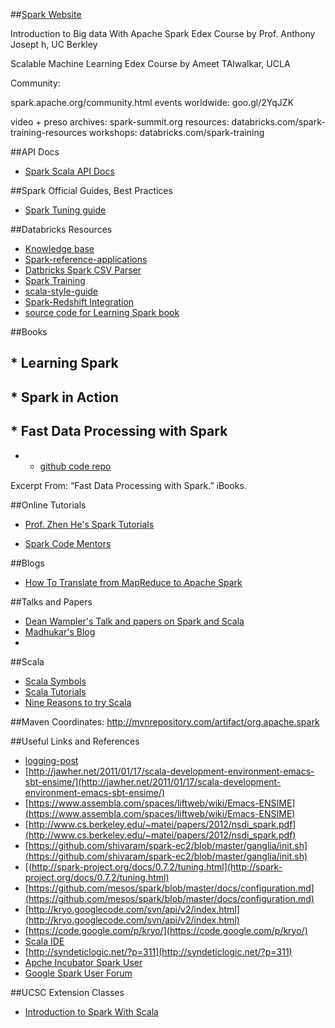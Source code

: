
##[Spark Website](http://spark.apache.org)



Introduction to Big data With Apache Spark Edex Course by Prof. Anthony Josept
h, UC Berkley

Scalable Machine Learning Edex Course by Ameet TAlwalkar, UCLA

Community:

spark.apache.org/community.html
events worldwide: goo.gl/2YqJZK

video + preso archives: spark-summit.org
resources: databricks.com/spark-training-resources
workshops: databricks.com/spark-training

##API Docs

*   [Spark Scala API Docs](http://spark.apache.org/docs/latest/api/scala/index.html#package)


##Spark Official Guides, Best Practices

*   [Spark Tuning guide](http://spark.apache.org/docs/latest/tuning.html)

##Databricks Resources

*   [Knowledge base](databricks.gitbooks.io/databricks-spark-knowledge-base/)
*   [Spark-reference-applications](https://databricks.gitbooks.io/databricks-spark-reference-applications/content/)
*   [Datbricks Spark CSV Parser](https://github.com/databricks/spark-csv)
*   [Spark Training](https://github.com/databricks/spark-training)
*   [scala-style-guide](https://github.com/databricks/scala-style-guide)
*   [Spark-Redshift Integration](https://github.com/databricks/spark-redshift)
*   [source code for Learning Spark book](https://github.com/databricks/learning-spark)


##Books

##  *   Learning Spark
##  *   Spark in Action
##  *   Fast Data Processing with Spark
*   *   [github code repo](https://github.com/holdenk/fastdataprocessingwithsparkexamples)


Excerpt From: “Fast Data Processing with Spark.” iBooks. 

##Online Tutorials

*   [Prof. Zhen He's Spark Tutorials](http://homepage.cs.latrobe.edu.au/zhe/ZhenHeSparkRDDAPIExamples.html#mapPartitions)

*   [Spark Code Mentors](https://www.codementor.io/spark)

##Blogs

*   [How To Translate from MapReduce to Apache Spark](http://blog.cloudera.com/blog/2014/09/how-to-translate-from-mapreduce-to-apache-spark/)



##Talks and Papers

 *  [Dean Wampler's Talk and papers on Spark and Scala](http://deanwampler.github.io/polyglotprogramming/papers/)
 *  [Madhukar's Blog](http://blog.madhukaraphatak.com/)
 *  [](https://www.youtube.com/watch?v=NW5h8d_ZyOs)

##Scala 
 
 *  [Scala Symbols](http://docs.scala-lang.org/tutorials/FAQ/finding-symbols.html)
 *  [Scala Tutorials](http://www.tutorialspoint.com/scala/scala_arrays.htm)
 *  [Nine Reasons to try Scala](http://www.vidyasource.com/tutorial/Scala/Java/Python/Groovy/Mobile/Android/Web/REST/Architecture/Programming/2015/04/03/nine-reasons-to-try-scala)

##Maven Coordinates: http://mvnrepository.com/artifact/org.apache.spark


##Useful Links and References

*   [logging-post](http://blog.quantifind.com/posts/logging-post/)
*   [http://jawher.net/2011/01/17/scala-development-environment-emacs-sbt-ensime/](http://jawher.net/2011/01/17/scala-development-environment-emacs-sbt-ensime/)
*   [https://www.assembla.com/spaces/liftweb/wiki/Emacs-ENSIME](https://www.assembla.com/spaces/liftweb/wiki/Emacs-ENSIME)
*   [http://www.cs.berkeley.edu/~matei/papers/2012/nsdi_spark.pdf](http://www.cs.berkeley.edu/~matei/papers/2012/nsdi_spark.pdf)
*   [https://github.com/shivaram/spark-ec2/blob/master/ganglia/init.sh](https://github.com/shivaram/spark-ec2/blob/master/ganglia/init.sh)
*   [(http://spark-project.org/docs/0.7.2/tuning.html](http://spark-project.org/docs/0.7.2/tuning.html)
*   [https://github.com/mesos/spark/blob/master/docs/configuration.md](https://github.com/mesos/spark/blob/master/docs/configuration.md)
*   [http://kryo.googlecode.com/svn/api/v2/index.html](http://kryo.googlecode.com/svn/api/v2/index.html)
*   [https://code.google.com/p/kryo/](https://code.google.com/p/kryo/)
*   [Scala IDE](http://scala-ide.org/download/current.html)
*   [http://syndeticlogic.net/?p=311](http://syndeticlogic.net/?p=311)
*   [Apche Incubator Spark User](http://mail-archives.apache.org/mod_mbox/incubator-spark-user/)
*   [Google Spark User Forum](https://groups.google.com/forum/?fromgroups#!forum/spark-user)
 

##UCSC Extension Classes
 
*   [Introduction to Spark With Scala](https://sites.google.com/site/continuelearning/Home/introduction-to-spark-with-scala) 
 


